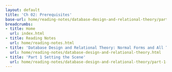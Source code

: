 ```yaml
---
layout: default
title: 'Ch 02: Prerequisites'
base-url: home/reading-notes/database-design-and-relational-theory/part-1-setting-the-scene/ch-02-prerequisites.html
breadcrumbs:
- title: Home
  url: index.html
- title: Reading Notes
  url: home/reading-notes.html
- title: 'Database Design and Relational Theory: Normal Forms and All That Jazz'
  url: home/reading-notes/database-design-and-relational-theory.html
- title: 'Part 1 Setting the Scene'
  url: home/reading-notes/database-design-and-relational-theory/part-1-setting-the-scene.html
---
```


